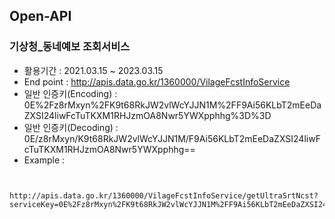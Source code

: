 ## Open-API

### 기상청_동네예보 조회서비스
  * 활용기간 : 2021.03.15 ~ 2023.03.15
  * End point : http://apis.data.go.kr/1360000/VilageFcstInfoService
  * 일반 인증키(Encoding) : 0E%2Fz8rMxyn%2FK9t68RkJW2vlWcYJJN1M%2FF9Ai56KLbT2mEeDaZXSI24liwFcTuTKXM1RHJzmOA8Nwr5YWXpphhg%3D%3D
  * 일반 인증키(Decoding) : 0E/z8rMxyn/K9t68RkJW2vlWcYJJN1M/F9Ai56KLbT2mEeDaZXSI24liwFcTuTKXM1RHJzmOA8Nwr5YWXpphhg==
  * Example : 
  <pre><code>
  http://apis.data.go.kr/1360000/VilageFcstInfoService/getUltraSrtNcst?serviceKey=0E%2Fz8rMxyn%2FK9t68RkJW2vlWcYJJN1M%2FF9Ai56KLbT2mEeDaZXSI24liwFcTuTKXM1RHJzmOA8Nwr5YWXpphhg%3D%3D&numOfRows=10&pageNo=1&base_date=20151201&base_time=0600&nx=55&ny=127
  </code></pre>

